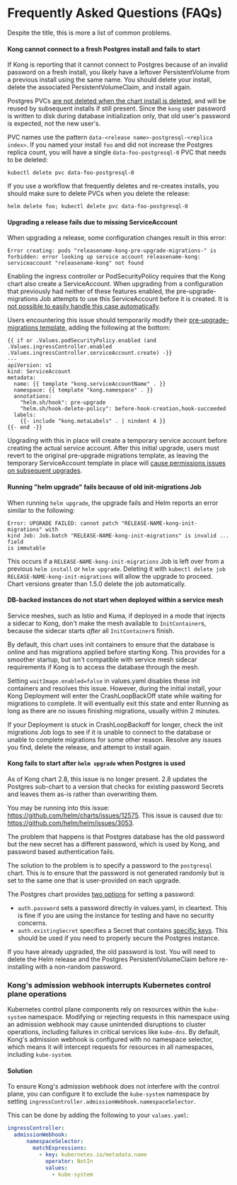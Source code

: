 # Frequently Asked Questions (FAQs)

Despite the title, this is more a list of common problems.

#### Kong cannot connect to a fresh Postgres install and fails to start

If Kong is reporting that it cannot connect to Postgres because of an invalid
password on a fresh install, you likely have a leftover PersistentVolume from a
previous install using the same name. You should delete your install, delete
the associated PersistentVolumeClaim, and install again.

Postgres PVCs [are not deleted when the chart install is
deleted](https://docs.bitnami.com/kubernetes/faq/troubleshooting/troubleshooting-helm-chart-issues/#persistence-volumes-pvs-retained-from-previous-releases),
and will be reused by subsequent installs if still present. Since the `kong`
user password is written to disk during database initialization only, that old
user's password is expected, not the new user's.

PVC names use the pattern `data-<release name>-postgresql-<replica index>`. If
you named your install `foo` and did not increase the Postgres replica count,
you will have a single `data-foo-postgresql-0` PVC that needs to be deleted:

```
kubectl delete pvc data-foo-postgresql-0
```

If you use a workflow that frequently deletes and re-creates installs, you
should make sure to delete PVCs when you delete the release:

```
helm delete foo; kubectl delete pvc data-foo-postgresql-0 
```

#### Upgrading a release fails due to missing ServiceAccount

When upgrading a release, some configuration changes result in this error:

```
Error creating: pods "releasename-kong-pre-upgrade-migrations-" is forbidden: error looking up service account releasename-kong: serviceaccount "releasename-kong" not found
```

Enabling the ingress controller or PodSecurityPolicy requires that the Kong
chart also create a ServiceAccount. When upgrading from a configuration that
previously had neither of these features enabled, the pre-upgrade-migrations
Job attempts to use this ServiceAccount before it is created. It is [not
possible to easily handle this case automatically](https://github.com/Kong/charts/pull/31).

Users encountering this issue should temporarily modify their
[pre-upgrade-migrations template](https://github.com/Kong/charts/blob/main/charts/kong/templates/migrations-pre-upgrade.yaml),
adding the following at the bottom:

```
{{ if or .Values.podSecurityPolicy.enabled (and .Values.ingressController.enabled .Values.ingressController.serviceAccount.create) -}}
---
apiVersion: v1
kind: ServiceAccount
metadata:
  name: {{ template "kong.serviceAccountName" . }}
  namespace: {{ template "kong.namespace" . }}
  annotations:
    "helm.sh/hook": pre-upgrade
    "helm.sh/hook-delete-policy": before-hook-creation,hook-succeeded
  labels:
    {{- include "kong.metaLabels" . | nindent 4 }}
{{- end -}}
```

Upgrading with this in place will create a temporary service account before
creating the actual service account. After this initial upgrade, users must
revert to the original pre-upgrade migrations template, as leaving the
temporary ServiceAccount template in place will [cause permissions issues on
subsequent upgrades](https://github.com/Kong/charts/issues/30).

#### Running "helm upgrade" fails because of old init-migrations Job

When running `helm upgrade`, the upgrade fails and Helm reports an error
similar to the following:

```
Error: UPGRADE FAILED: cannot patch "RELEASE-NAME-kong-init-migrations" with
kind Job: Job.batch "RELEASE-NAME-kong-init-migrations" is invalid ... field
is immutable
```

This occurs if a `RELEASE-NAME-kong-init-migrations` Job is left over from a
previous `helm install` or `helm upgrade`. Deleting it with
`kubectl delete job RELEASE-NAME-kong-init-migrations` will allow the upgrade
to proceed. Chart versions greater than 1.5.0 delete the job automatically.

#### DB-backed instances do not start when deployed within a service mesh

Service meshes, such as Istio and Kuma, if deployed in a mode that injects
a sidecar to Kong, don't make the mesh available to `InitContainer`s,
because the sidecar starts _after_ all `InitContainer`s finish.

By default, this chart uses init containers to ensure that the database is
online and has migrations applied before starting Kong. This provides for a
smoother startup, but isn't compatible with service mesh sidecar requirements
if Kong is to access the database through the mesh.

Setting `waitImage.enabled=false` in values.yaml disables these init containers
and resolves this issue. However, during the initial install, your Kong
Deployment will enter the CrashLoopBackOff state while waiting for migrations
to complete. It will eventually exit this state and enter Running as long as
there are no issues finishing migrations, usually within 2 minutes.

If your Deployment is stuck in CrashLoopBackoff for longer, check the init
migrations Job logs to see if it is unable to connect to the database or unable
to complete migrations for some other reason. Resolve any issues you find,
delete the release, and attempt to install again.

#### Kong fails to start after `helm upgrade` when Postgres is used

As of Kong chart 2.8, this issue is no longer present. 2.8 updates the Postgres
sub-chart to a version that checks for existing password Secrets and leaves
them as-is rather than overwriting them.

You may be running into this issue: https://github.com/helm/charts/issues/12575.
This issue is caused due to: https://github.com/helm/helm/issues/3053.

The problem that happens is that Postgres database has the old password but
the new secret has a different password, which is used by Kong, and password
based authentication fails.

The solution to the problem is to specify a password to the `postgresql` chart.
This is to ensure that the password is not generated randomly but is set to
the same one that is user-provided on each upgrade.

The Postgres chart provides [two options](https://github.com/bitnami/charts/tree/master/bitnami/postgresql#postgresql-common-parameters)
for setting a password:

- `auth.password` sets a password directly in values.yaml, in cleartext. This
  is fine if you are using the instance for testing and have no security
  concerns.
- `auth.existingSecret` specifies a Secret that contains [specific keys](https://github.com/bitnami/charts/blob/a6146a1ed392c8683c30b21e3fef905d86b0d2d6/bitnami/postgresql/values.yaml#L134-L143).
  This should be used if you need to properly secure the Postgres instance.

If you have already upgraded, the old password is lost. You will need to
delete the Helm release and the Postgres PersistentVolumeClaim before
re-installing with a non-random password.

### Kong's admission webhook interrupts Kubernetes control plane operations

Kubernetes control plane components rely on resources within the `kube-system` namespace.
Modifying or rejecting requests in this namespace using an admission webhook may cause
unintended disruptions to cluster operations, including failures in critical services like
`kube-dns`. By default, Kong's admission webhook is configured with no namespace selector, 
which means it will intercept requests for resources in all namespaces, including `kube-system`.

#### Solution

To ensure Kong's admission webhook does not interfere with the control plane, you can configure
it to exclude the `kube-system` namespace by setting `ingressController.admissionWebhook.namespaceSelector`.

This can be done by adding the following to your `values.yaml`:

```yaml
ingressController:
  admissionWebhook:
      namespaceSelector:
        matchExpressions:
          - key: kubernetes.io/metadata.name
            operator: NotIn
            values:
              - kube-system
```

